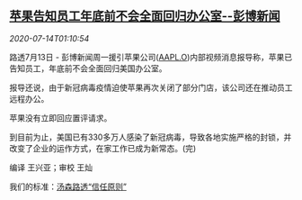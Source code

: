 <!--1594689798000-->
[苹果告知员工年底前不会全面回归办公室--彭博新闻](https://cn.reuters.com/article/apple-remote-working-0713-mon-idCNKCS24F039)
------

<div><i>2020-07-14T01:10:54</i></div><div class="StandardArticleBody_body"><p>路透7月13日 - 彭博新闻周一援引苹果公司(<span id="symbol_AAPL.O_0"><a href="//www.reuters.com/companies/AAPL.O">AAPL.O</a></span>)内部视频消息报导称，苹果已告知员工，年底前不会全面回归美国办公室。 </p><p>报导还说，由于新冠病毒疫情迫使苹果再次关闭了部分门店，该公司还在推动员工远程办公。 </p><p>苹果没有立即回应置评请求。 </p><p>到目前为止，美国已有330多万人感染了新冠病毒，导致各地实施严格的封锁，并改变了企业的运作方式，在家工作已成为新常态。(完) </p><div class="Attribution_container"><div class="Attribution_attribution"><p class="Attribution_content">编译 王兴亚；审校 王灿 </p></div></div><div class="StandardArticleBody_trustBadgeContainer"><span class="StandardArticleBody_trustBadgeTitle">我们的标准：</span><span class="trustBadgeUrl"><a href="https://www.thomsonreuters.cn/content/dam/openweb/documents/pdf/china/brochures/about-us-1.pdf">汤森路透“信任原则”</a></span></div></div>
